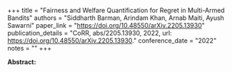 +++
title = "Fairness and Welfare Quantification for Regret in Multi-Armed Bandits"
authors = "Siddharth Barman, Arindam Khan, Arnab Maiti, Ayush Sawarni"
paper_link = "https://doi.org/10.48550/arXiv.2205.13930"
publication_details = "CoRR, abs/2205.13930, 2022, url: <a href='https://doi.org/10.48550/arXiv.2205.13930' target='_blank'>https://doi.org/10.48550/arXiv.2205.13930</a>."
conference_date = "2022"
notes = ""
+++

<b>Abstract:</b>
